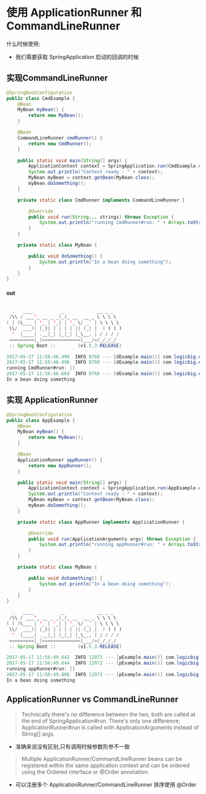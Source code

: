 # 使用 ApplicationRunner 和 CommandLineRunner

什么时候使用:

- 我们需要获取 SpringApplication 启动的回调的时候

## 实现CommandLineRunner

```java
@SpringBootConfiguration
public class CmdExample {
    @Bean
    MyBean myBean() {
        return new MyBean();
    }

    @Bean
    CommandLineRunner cmdRunner() {
        return new CmdRunner();
    }

    public static void main(String[] args) {
        ApplicationContext context = SpringApplication.run(CmdExample.class, args);
        System.out.println("Context ready : " + context);
        MyBean myBean = context.getBean(MyBean.class);
        myBean.doSomething();
    }

    private static class CmdRunner implements CommandLineRunner {

        @Override
        public void run(String... strings) throws Exception {
            System.out.println("running CmdRunner#run: " + Arrays.toString(strings));
        }
    }

    private static class MyBean {

        public void doSomething() {
            System.out.println("In a bean doing something");
        }
    }
}
```

#### out

```java

  .   ____          _            __ _ _
 /\\ / ___'_ __ _ _(_)_ __  __ _ \ \ \ \
( ( )\___ | '_ | '_| | '_ \/ _` | \ \ \ \
 \\/  ___)| |_)| | | | | || (_| |  ) ) ) )
  '  |____| .__|_| |_|_| |_\__, | / / / /
 =========|_|==============|___/=/_/_/_/
 :: Spring Boot ::        (v1.5.3.RELEASE)

2017-05-17 11:56:46.496  INFO 8768 --- [dExample.main()] com.logicbig.example.CmdExample          : Starting CmdExample on JoeMsi with PID 8768 (D:\LogicBig\example-projects\spring-boot\boot-app-and-cmd-runner\target\classes started by Joe in D:\LogicBig\example-projects\spring-boot\boot-app-and-cmd-runner)
2017-05-17 11:56:46.498  INFO 8768 --- [dExample.main()] com.logicbig.example.CmdExample          : No active profile set, falling back to default profiles: default
running CmdRunner#run: []
2017-05-17 11:56:46.664  INFO 8768 --- [dExample.main()] com.logicbig.example.CmdExample          : Started CmdExample in 0.335 seconds (JVM running for 2.994)
In a bean doing something
```

## 实现 ApplicationRunner

```java
@SpringBootConfiguration
public class AppExample {
    @Bean
    MyBean myBean() {
        return new MyBean();
    }

    @Bean
    ApplicationRunner appRunner() {
        return new AppRunner();
    }

    public static void main(String[] args) {
        ApplicationContext context = SpringApplication.run(AppExample.class, args);
        System.out.println("Context ready : " + context);
        MyBean myBean = context.getBean(MyBean.class);
        myBean.doSomething();
    }

    private static class AppRunner implements ApplicationRunner {

        @Override
        public void run(ApplicationArguments args) throws Exception {
            System.out.println("running appRunner#run: " + Arrays.toString(args.getSourceArgs()));
        }
    }

    private static class MyBean {

        public void doSomething() {
            System.out.println("In a bean doing something");
        }
    }
}
```

```java
  .   ____          _            __ _ _
 /\\ / ___'_ __ _ _(_)_ __  __ _ \ \ \ \
( ( )\___ | '_ | '_| | '_ \/ _` | \ \ \ \
 \\/  ___)| |_)| | | | | || (_| |  ) ) ) )
  '  |____| .__|_| |_|_| |_\__, | / / / /
 =========|_|==============|___/=/_/_/_/
 :: Spring Boot ::        (v1.5.3.RELEASE)

2017-05-17 11:56:49.642  INFO 12072 --- [pExample.main()] com.logicbig.example.AppExample          : Starting AppExample on JoeMsi with PID 12072 (D:\LogicBig\example-projects\spring-boot\boot-app-and-cmd-runner\target\classes started by Joe in D:\LogicBig\example-projects\spring-boot\boot-app-and-cmd-runner)
2017-05-17 11:56:49.644  INFO 12072 --- [pExample.main()] com.logicbig.example.AppExample          : No active profile set, falling back to default profiles: default
running appRunner#run: []
2017-05-17 11:56:49.808  INFO 12072 --- [pExample.main()] com.logicbig.example.AppExample          : Started AppExample in 0.33 seconds (JVM running for 2.923)
In a bean doing something
```

## ApplicationRunner vs CommandLineRunner

> Technically there's no difference between the two, both are called at the end of SpringApplication#run. There's only one difference; ApplicationRunner#run is called with ApplicationArguments instead of String[] args.

- 准确来说没有区别,只有调用时候参数形参不一致

> Multiple ApplicationRunner/CommandLineRunner beans can be registered within the same application context and can be ordered using the Ordered interface or @Order annotation.

- 可以注册多个 ApplicationRunner/CommandLineRunner 排序使用 @Order